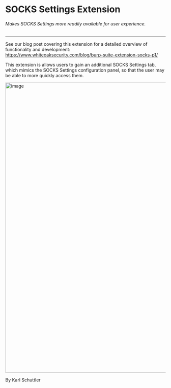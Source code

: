 SOCKS Settings Extension
============================

###### Makes SOCKS Settings more readily available for user experience.

 ---
See our blog post covering this extension for a detailed overview of functionality and development: https://www.whiteoaksecurity.com/blog/burp-suite-extension-socks-p1/

This extension is allows users to gain an additional SOCKS Settings tab, which mimics the SOCKS Settings configuration
panel, so that the user may be able to more quickly access them.

<img width="914" alt="image" src="https://github.com/WhiteOakSecurity/SOCKSSettings/assets/10437631/3dc6e458-ef91-4faf-8762-ea713e5f1d85">

By Karl Schuttler
